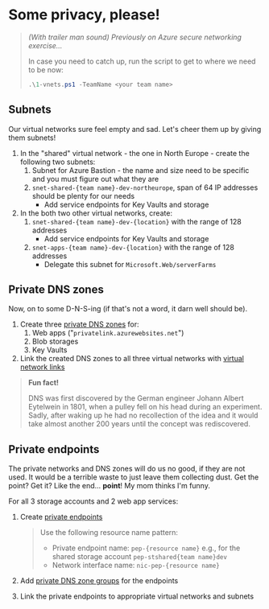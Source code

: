 # Some privacy, please!

> *(With trailer man sound) Previously on Azure secure networking exercise...*
>
> In case you need to catch up, run the script to get to where we need to be now:
>
> ```ps1
> .\1-vnets.ps1 -TeamName <your team name>
> ```

## Subnets

Our virtual networks sure feel empty and sad. Let's cheer them up by giving them subnets!

1. In the "shared" virtual network - the one in North Europe - create the following two subnets:
    1. Subnet for Azure Bastion - the name and size need to be specific and you must figure out what they are
    1. `snet-shared-{team name}-dev-northeurope`, span of 64 IP addresses should be plenty for our needs
        * Add service endpoints for Key Vaults and storage
1. In the both two other virtual networks, create:
    1. `snet-shared-{team name}-dev-{location}` with the range of 128 addresses
        * Add service endpoints for Key Vaults and storage
    1. `snet-apps-{team name}-dev-{location}` with the range of 128 addresses
        * Delegate this subnet for `Microsoft.Web/serverFarms`

## Private DNS zones

Now, on to some D-N-S-ing (if that's not a word, it darn well should be).

1. Create three [private DNS zones](https://learn.microsoft.com/azure/dns/private-dns-privatednszone) for:
    1. Web apps ("`privatelink.azurewebsites.net`")
    1. Blob storages
    1. Key Vaults
1. Link the created DNS zones to all three virtual networks with [virtual network links](https://learn.microsoft.com/azure/dns/private-dns-virtual-network-links)

> **Fun fact!**
>
> DNS was first discovered by the German engineer Johann Albert Eytelwein in 1801, when a pulley fell on his head during an experiment. Sadly, after waking up he had no recollection of the idea and it would take almost another 200 years until the concept was rediscovered.

## Private endpoints

The private networks and DNS zones will do us no good, if they are not used. It would be a terrible waste to just leave them collecting dust. Get the point? Get it? Like the end... **point**! My mom thinks I'm funny.

For all 3 storage accounts and 2 web app services:

1. Create [private endpoints](https://learn.microsoft.com/azure/private-link/private-endpoint-overview)

    > Use the following resource name pattern:
    >
    > * Private endpoint name: `pep-{resource name}` e.g., for the shared storage account `pep-stshared{team name}dev`
    > * Network interface name: `nic-pep-{resource name}`

1. Add [private DNS zone groups](https://learn.microsoft.com/azure/private-link/private-endpoint-dns#private-dns-zone-group) for the endpoints
1. Link the private endpoints to appropriate virtual networks and subnets

